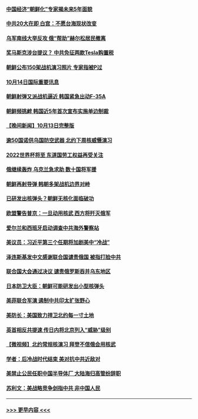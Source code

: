 #### [中国经济“朝鲜化”专家揭未来5年面貌](../pages/prog202/a103551471.md?t=10150001) 
#### [中共20大在即 白宫：不愿台海现状改变](../pages/prog202/a103551415.md?t=10150001) 
#### [乌军南线大举反攻 俄“帮助”赫尔松居民撤离](../pages/prog202/a103551314.md?t=10150001) 
#### [奖马斯克涉台提议？ 中共免征两款Tesla购置税](../pages/prog202/a103551343.md?t=10150001) 
#### [朝鲜公布150架战机演习照片 专家指被P过](../pages/prog202/a103551336.md?t=10150001) 
#### [10月14日国际重要讯息](../pages/prog202/a103551286.md?t=10150001) 
#### [朝鲜射弹又派战机逼近 韩国紧急出动F-35A](../pages/prog202/a103551231.md?t=10150001) 
#### [朝鲜频挑衅 韩国近5年首次宣布实施单边制裁](../pages/prog202/a103551226.md?t=10150001) 
#### [【晚间新闻】10月13日完整版](../pages/prog202/a103551025.md?t=10150001) 
#### [逾50国诺供乌国防空武器 北约下周核威慑演习](../pages/prog202/a103551071.md?t=10150001) 
#### [2022世界杯将至 东道国劳工权益再受关注](../pages/prog202/a103550906.md?t=10150001) 
#### [俄继续轰炸 乌克兰急求助 数十国将军援](../pages/prog202/a103550900.md?t=10150001) 
#### [朝鲜再射导弹 韩朝多架战机边界对峙](../pages/prog202/a103550814.md?t=10150001) 
#### [已研发出核弹头？朝鲜无核化面临破功](../pages/prog202/a103550898.md?t=10150001) 
#### [欧盟警告普京：一旦动用核武 西方将歼灭俄军](../pages/prog202/a103550763.md?t=10150001) 
#### [爱尔兰和西班牙启动调查中共海外警察站](../pages/prog202/a103550795.md?t=10150001) 
#### [美议员：习近平第三个任期将加剧美中“冷战”](../pages/prog202/a103550776.md?t=10150001) 
#### [泽连斯基发中文感谢联合国谴责俄国 被指打脸中共](../pages/prog202/a103550756.md?t=10150001) 
#### [联合国大会通过决议 谴责俄罗斯吞并乌东地区](../pages/prog202/a103550680.md?t=10150001) 
#### [日本防卫大臣：朝鲜可能研发出小型核弹头](../pages/prog202/a103550674.md?t=10150001) 
#### [美菲联合军演 遏制中共印太扩张野心](../pages/prog202/a103550684.md?t=10150001) 
#### [美防长：美国致力捍卫北约每一寸土地](../pages/prog202/a103550520.md?t=10150001) 
#### [英首相反共提速 传日内将北京列入“威胁”级别](../pages/prog202/a103550589.md?t=10150001) 
#### [【微视频】北约常规核演习 拜登不信俄会用核武](../pages/prog202/a103550548.md?t=10150001) 
#### [学者：后冷战时代结束 美对抗中共近敌对](../pages/prog202/a103550506.md?t=10150001) 
#### [美禁止公民任职中国半导体厂 大陆海归高管纷辞职](../pages/prog202/a103550505.md?t=10150001) 
#### [苏利文：美战略竞争剑指中共 非中国人民](../pages/prog202/a103550498.md?t=10150001) 

----
#### [ >>> 更早内容 <<< ](../indexes/prog202-earlier.md)
